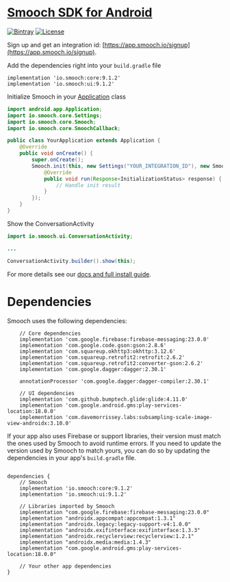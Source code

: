 # [Smooch SDK for Android](http://www.smooch.io)

[![Bintray](https://api.bintray.com/packages/smoochorg/maven/smooch/images/download.svg)](https://zendesk.jfrog.io/ui/native/repo/io/smooch/)
[![License](http://img.shields.io/cocoapods/l/Smooch.svg)](https://smooch.io/terms)

Sign up and get an integration id: [https://app.smooch.io/signup](https://app.smooch.io/signup).

Add the dependencies right into your `build.gradle` file

```
implementation 'io.smooch:core:9.1.2'
implementation 'io.smooch:ui:9.1.2'
```

Initialize Smooch in your [Application](https://developer.android.com/reference/android/app/Application.html) class

```java
import android.app.Application;
import io.smooch.core.Settings;
import io.smooch.core.Smooch;
import io.smooch.core.SmoochCallback;

public class YourApplication extends Application {
    @Override
    public void onCreate() {
        super.onCreate();
        Smooch.init(this, new Settings("YOUR_INTEGRATION_ID"), new SmoochCallback<InitializationStatus>() {
            @Override
            public void run(Response<InitializationStatus> response) {
                // Handle init result
            }
        });
    }
}
```

Show the ConversationActivity

```java
import io.smooch.ui.ConversationActivity;

...

ConversationActivity.builder().show(this);
```

For more details see our [docs and full install guide](https://docs.smooch.io/guide/native-android-sdk/).

# Dependencies

Smooch uses the following dependencies:

```
    // Core dependencies
    implementation 'com.google.firebase:firebase-messaging:23.0.0'
    implementation 'com.google.code.gson:gson:2.8.6'
    implementation 'com.squareup.okhttp3:okhttp:3.12.6'
    implementation 'com.squareup.retrofit2:retrofit:2.6.2'
    implementation 'com.squareup.retrofit2:converter-gson:2.6.2'
    implementation 'com.google.dagger:dagger:2.30.1'

    annotationProcessor 'com.google.dagger:dagger-compiler:2.30.1'

    // UI dependencies
    implementation 'com.github.bumptech.glide:glide:4.11.0'
    implementation 'com.google.android.gms:play-services-location:18.0.0'
    implementation 'com.davemorrissey.labs:subsampling-scale-image-view-androidx:3.10.0'
```

If your app also uses Firebase or support libraries, their version must match the ones used by Smooch to avoid runtime errors. If you need to update the version used by Smooch to match yours, you can do so by updating the dependencies in your app's `build.gradle` file.

```

dependencies {
    // Smooch
    implementation 'io.smooch:core:9.1.2'
    implementation 'io.smooch:ui:9.1.2'

    // Libraries imported by Smooch
    implementation "com.google.firebase:firebase-messaging:23.0.0"
    implementation "androidx.appcompat:appcompat:1.3.1"
    implementation "androidx.legacy:legacy-support-v4:1.0.0"
    implementation "androidx.exifinterface:exifinterface:1.3.3"
    implementation "androidx.recyclerview:recyclerview:1.2.1"
    implementation "androidx.media:media:1.4.3"
    implementation "com.google.android.gms:play-services-location:18.0.0"

    // Your other app dependencies
}

```
